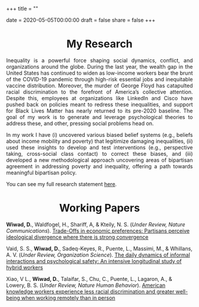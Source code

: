 +++
title = ""

date = 2020-05-05T00:00:00
draft = false
share = false
+++
<DIV align="center">
  <h1>My Research</h1>
</DIV>

<p align = "justify">
Inequality is a powerful force shaping social dynamics, conflict, and organizations around the globe. During the last year, the wealth gap in the United States has continued to widen as low-income workers bear the brunt of the COVID-19 pandemic through high-risk essential jobs and inequitable vaccine distribution. Moreover, the murder of George Floyd has catapulted racial discrimination to the forefront of America’s collective attention. Despite this, employees at organizations like LinkedIn and Cisco have pushed back on policies meant to redress these inequalities, and support for Black Lives Matter has nearly returned to its pre-2020 baseline. The goal of my work is to generate and leverage psychological theories to address these, and other, pressing social problems head on.
</p>

<p align = "justify">
In my work I have (i) uncovered various biased belief systems (e.g., beliefs about income mobility and poverty) that legitimize damaging inequalities, (ii) used these insights to develop and test interventions (e.g., perspective taking, cross-social class contact) to correct these biases, and (iii) developed a new methodological approach uncovering areas of bipartisan agreement in addressing poverty and inequality, offering a path towards meaningful bipartisan policy.
</p>

You can see my full research statement [here](/files/research.pdf).

<DIV align="center">
  <h1>Working Papers</h1>
</DIV>

**Wiwad, D.**, Waldfogel, H., Shariff, A, & Kteily, N. S. (*Under Review, Nature Communications*). [Trade-Offs in economic preferences: Partisans perceive ideological divergence where there is strong convergence](/files/nat_comms_2025.pdf)

Vaid, S. S., **Wiwad, D.**, Sadeq-Keyes, R., Puente, L., Massimi, M., & Whillans, A. V. (*Under Review, Organization Science*). [The daily dynamics of informal interactions and psychological safety: An intensive longitudinal study of hybrid workers](/files/org_sci_2025.pdf)

Xiao, V L., **Wiwad, D.**, Talaifar, S., Chu, C., Puente, L., Lagaron, A., & Lowery, B. S. (*Under Review, Nature Human Behavior*). [American knowledge workers experience less racial discrimination and greater well-being when working remotely than in person](/files/nhb_2025.pdf)

